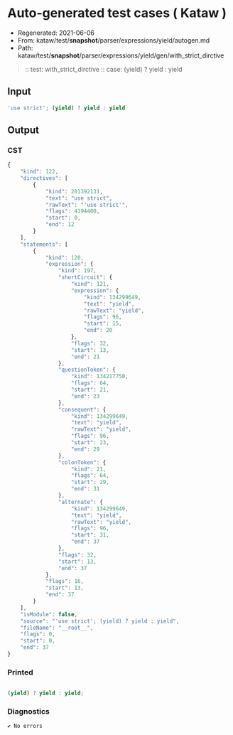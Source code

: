 # Auto-generated test cases ( Kataw )
- Regenerated: 2021-06-06
- From: kataw/test/__snapshot__/parser/expressions/yield/autogen.md
- Path: kataw/test/__snapshot__/parser/expressions/yield/gen/with_strict_dirctive
> :: test: with_strict_dirctive
> :: case: (yield) ? yield : yield
## Input

`````js
'use strict'; (yield) ? yield : yield
`````
## Output

### CST

```javascript
{
    "kind": 122,
    "directives": [
        {
            "kind": 201392131,
            "text": "use strict",
            "rawText": "'use strict'",
            "flags": 4194400,
            "start": 0,
            "end": 12
        }
    ],
    "statements": [
        {
            "kind": 120,
            "expression": {
                "kind": 197,
                "shortCircuit": {
                    "kind": 121,
                    "expression": {
                        "kind": 134299649,
                        "text": "yield",
                        "rawText": "yield",
                        "flags": 96,
                        "start": 15,
                        "end": 20
                    },
                    "flags": 32,
                    "start": 13,
                    "end": 21
                },
                "questionToken": {
                    "kind": 134217750,
                    "flags": 64,
                    "start": 21,
                    "end": 23
                },
                "consequent": {
                    "kind": 134299649,
                    "text": "yield",
                    "rawText": "yield",
                    "flags": 96,
                    "start": 23,
                    "end": 29
                },
                "colonToken": {
                    "kind": 21,
                    "flags": 64,
                    "start": 29,
                    "end": 31
                },
                "alternate": {
                    "kind": 134299649,
                    "text": "yield",
                    "rawText": "yield",
                    "flags": 96,
                    "start": 31,
                    "end": 37
                },
                "flags": 32,
                "start": 13,
                "end": 37
            },
            "flags": 16,
            "start": 13,
            "end": 37
        }
    ],
    "isModule": false,
    "source": "'use strict'; (yield) ? yield : yield",
    "fileName": "__root__",
    "flags": 0,
    "start": 0,
    "end": 37
}
```

### Printed

```javascript

(yield) ? yield : yield;
```

### Diagnostics

```javascript
✔ No errors
```

